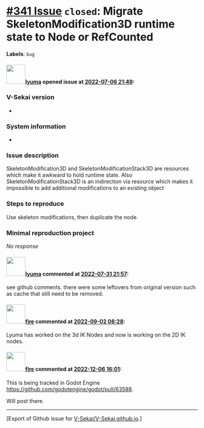 # [\#341 Issue](https://github.com/V-Sekai/V-Sekai.github.io/issues/341) `closed`: Migrate SkeletonModification3D runtime state to Node or RefCounted
**Labels**: `bug`


#### <img src="https://avatars.githubusercontent.com/u/39946030?v=4" width="50">[lyuma](https://github.com/lyuma) opened issue at [2022-07-06 21:49](https://github.com/V-Sekai/V-Sekai.github.io/issues/341):

### V-Sekai version

*

### System information

*

### Issue description

SkeletonModification3D and SkeletonModificationStack3D are resources which make it awkward to hold runtime state. Also SkeletonModificationStack3D is an indirection via resource which makes it impossible to add additional modifications to an existing object 

### Steps to reproduce

Use skeleton modifications, then duplicate the node.

### Minimal reproduction project

_No response_

#### <img src="https://avatars.githubusercontent.com/u/39946030?v=4" width="50">[lyuma](https://github.com/lyuma) commented at [2022-07-31 21:57](https://github.com/V-Sekai/V-Sekai.github.io/issues/341#issuecomment-1200508013):

see github comments. there were some leftovers from original version such as cache that still need to be removed.

#### <img src="https://avatars.githubusercontent.com/u/32321?u=c2e06a3d2b49a467aa907e54aa259516440267cc&v=4" width="50">[fire](https://github.com/fire) commented at [2022-09-02 08:28](https://github.com/V-Sekai/V-Sekai.github.io/issues/341#issuecomment-1235222082):

Lyuma has worked on the 3d IK Nodes and now is working on the 2D IK nodes.

#### <img src="https://avatars.githubusercontent.com/u/32321?u=c2e06a3d2b49a467aa907e54aa259516440267cc&v=4" width="50">[fire](https://github.com/fire) commented at [2022-12-06 16:01](https://github.com/V-Sekai/V-Sekai.github.io/issues/341#issuecomment-1339598678):

This is being tracked in Godot Engine https://github.com/godotengine/godot/pull/63588.

Will post there.


-------------------------------------------------------------------------------



[Export of Github issue for [V-Sekai/V-Sekai.github.io](https://github.com/V-Sekai/V-Sekai.github.io).]
